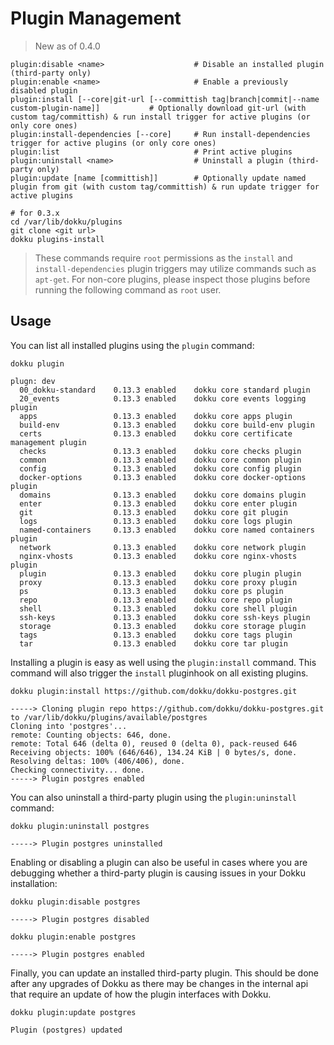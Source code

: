 # Plugin Management

> New as of 0.4.0

```
plugin:disable <name>                    # Disable an installed plugin (third-party only)
plugin:enable <name>                     # Enable a previously disabled plugin
plugin:install [--core|git-url [--committish tag|branch|commit|--name custom-plugin-name]]           # Optionally download git-url (with custom tag/committish) & run install trigger for active plugins (or only core ones)
plugin:install-dependencies [--core]     # Run install-dependencies trigger for active plugins (or only core ones)
plugin:list                              # Print active plugins
plugin:uninstall <name>                  # Uninstall a plugin (third-party only)
plugin:update [name [committish]]        # Optionally update named plugin from git (with custom tag/committish) & run update trigger for active plugins
```

```shell
# for 0.3.x
cd /var/lib/dokku/plugins
git clone <git url>
dokku plugins-install
```

> These commands require `root` permissions as the `install` and `install-dependencies` plugin triggers may utilize commands such as `apt-get`. For non-core plugins, please inspect those plugins before running the following command as `root` user.

## Usage

You can list all installed plugins using the `plugin` command:

```shell
dokku plugin
```

```
plugn: dev
  00_dokku-standard    0.13.3 enabled    dokku core standard plugin
  20_events            0.13.3 enabled    dokku core events logging plugin
  apps                 0.13.3 enabled    dokku core apps plugin
  build-env            0.13.3 enabled    dokku core build-env plugin
  certs                0.13.3 enabled    dokku core certificate management plugin
  checks               0.13.3 enabled    dokku core checks plugin
  common               0.13.3 enabled    dokku core common plugin
  config               0.13.3 enabled    dokku core config plugin
  docker-options       0.13.3 enabled    dokku core docker-options plugin
  domains              0.13.3 enabled    dokku core domains plugin
  enter                0.13.3 enabled    dokku core enter plugin
  git                  0.13.3 enabled    dokku core git plugin
  logs                 0.13.3 enabled    dokku core logs plugin
  named-containers     0.13.3 enabled    dokku core named containers plugin
  network              0.13.3 enabled    dokku core network plugin
  nginx-vhosts         0.13.3 enabled    dokku core nginx-vhosts plugin
  plugin               0.13.3 enabled    dokku core plugin plugin
  proxy                0.13.3 enabled    dokku core proxy plugin
  ps                   0.13.3 enabled    dokku core ps plugin
  repo                 0.13.3 enabled    dokku core repo plugin
  shell                0.13.3 enabled    dokku core shell plugin
  ssh-keys             0.13.3 enabled    dokku core ssh-keys plugin
  storage              0.13.3 enabled    dokku core storage plugin
  tags                 0.13.3 enabled    dokku core tags plugin
  tar                  0.13.3 enabled    dokku core tar plugin
```

Installing a plugin is easy as well using the `plugin:install` command. This command will also trigger the `install` pluginhook on all existing plugins.

```shell
dokku plugin:install https://github.com/dokku/dokku-postgres.git
```

```
-----> Cloning plugin repo https://github.com/dokku/dokku-postgres.git to /var/lib/dokku/plugins/available/postgres
Cloning into 'postgres'...
remote: Counting objects: 646, done.
remote: Total 646 (delta 0), reused 0 (delta 0), pack-reused 646
Receiving objects: 100% (646/646), 134.24 KiB | 0 bytes/s, done.
Resolving deltas: 100% (406/406), done.
Checking connectivity... done.
-----> Plugin postgres enabled
```

You can also uninstall a third-party plugin using the `plugin:uninstall` command:

```shell
dokku plugin:uninstall postgres
```

```
-----> Plugin postgres uninstalled
```

Enabling or disabling a plugin can also be useful in cases where you are debugging whether a third-party plugin is causing issues in your Dokku installation:

```shell
dokku plugin:disable postgres
```

```
-----> Plugin postgres disabled
```

```shell
dokku plugin:enable postgres
```

```
-----> Plugin postgres enabled
```

Finally, you can update an installed third-party plugin. This should be done after any upgrades of Dokku as there may be changes in the internal api that require an update of how the plugin interfaces with Dokku.

```shell
dokku plugin:update postgres
```

```
Plugin (postgres) updated
```

